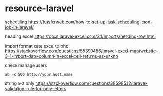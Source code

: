 # resource-laravel

scheduling 
https://tutsforweb.com/how-to-set-up-task-scheduling-cron-job-in-laravel/

heading excel
https://docs.laravel-excel.com/3.1/imports/heading-row.html

import format date excel to php
https://stackoverflow.com/questions/55390456/laravel-excel-maatwebsite-3-1-import-date-column-in-excel-cell-returns-as-unkno

check manage users
```
ab -c 500 http://your.host.name
```
string a-z only
https://stackoverflow.com/questions/38598532/laravel-validation-rule-for-only-letters
